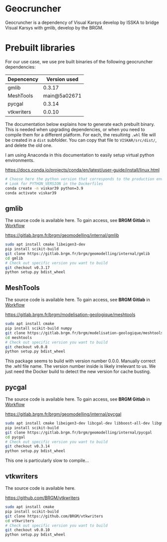 # Geocruncher

Geocruncher is a dependency of Visual Karsys develop by ISSKA to bridge Visual Karsys with gmlib, develop by the BRGM.

# Prebuilt libraries

For our use case, we use pre built binaries of the following geocruncher dependencies:

| Depencency | Version used |
|------------|--------------|
| gmlib      | 0.3.17       |
| MeshTools  | main@5a02671 |
| pycgal     | 0.3.14       |
| vtkwriters | 0.0.10       |

The documentation below explains how to generate each prebuilt binary. This is needed when upgrading dependencies, or when you need to compile them for a different platform.
For each, the resultintg `.whl` file will be created in a `dist` subfolder. You can copy that file to `VISKAR/src/dist/`, and delete the old one.

I am using Anaconda in this documentation to easily setup virtual python environments.

https://docs.conda.io/projects/conda/en/latest/user-guide/install/linux.html

```bash
# Choose here the python version that corresponds to the production environment
# Look for PYTHON_VERSION in the Dockerfiles
conda create -n viskar39 python=3.9
conda activate viskar39
```

## gmlib

The source code is available here. To gain access, see **BRGM Gitlab** in [Workflow](../operation%20&%20controls/workflow.md) 

https://gitlab.brgm.fr/brgm/geomodelling/internal/gmlib

```bash
sudo apt install cmake libeigen3-dev
pip install scikit-build
git clone https://gitlab.brgm.fr/brgm/geomodelling/internal/gmlib
cd gmlib
# Check out specific version you want to build
git checkout v0.3.17
python setup.py bdist_wheel
```

## MeshTools

The source code is available here. To gain access, see **BRGM Gitlab** in [Workflow](../operation%20&%20controls/workflow.md) 

https://gitlab.brgm.fr/brgm/modelisation-geologique/meshtools

```bash
sudo apt install cmake
pip install scikit-build numpy
git clone https://gitlab.brgm.fr/brgm/modelisation-geologique/meshtools
cd meshtools
# Check out specific version you want to build
git checkout v0.0.8
python setup.py bdist_wheel
```

This package seems to build with version number 0.0.0. Manually correct the .whl file name.
The version number inside is likely irrelevant to us. We just need the Docker build to detect the new version for cache busting.

## pycgal

The source code is available here. To gain access, see **BRGM Gitlab** in [Workflow](../operation%20&%20controls/workflow.md)

https://gitlab.brgm.fr/brgm/geomodelling/internal/pycgal

```bash
sudo apt install cmake libeigen3-dev libcgal-dev libboost-all-dev libgmp-dev libmpfr-dev
pip install scikit-build
git clone https://gitlab.brgm.fr/brgm/geomodelling/internal/pycgal
cd pycgal
# Check out specific version you want to build
git checkout v0.3.14
python setup.py bdist_wheel
```

This one is particularly slow to compile...

## vtkwriters

The source code is available here.

https://github.com/BRGM/vtkwriters

```bash
sudo apt install cmake
pip install scikit-build
git clone https://github.com/BRGM/vtkwriters
cd vtkwriters
# Check out specific version you want to build
git checkout v0.0.10
python setup.py bdist_wheel
```

